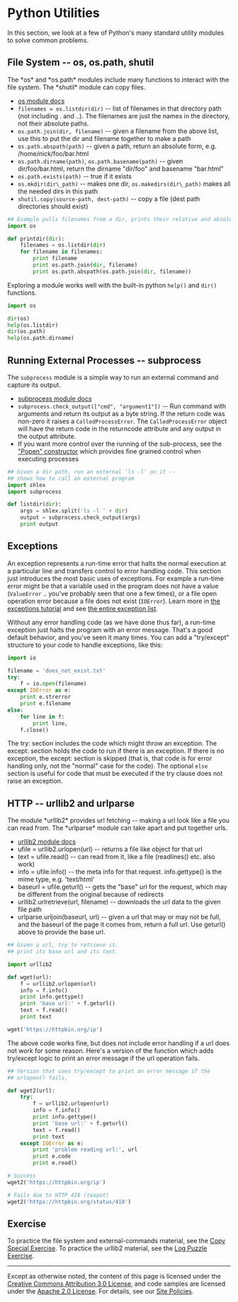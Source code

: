 Python Utilities
================

In this section, we look at a few of Python's many standard utility
modules to solve common problems.

File System -- os, os.path, shutil
----------------------------------

The \*os\* and \*os.path\* modules include many functions to interact
with the file system. The \*shutil\* module can copy files.

-   [os module docs](https://docs.python.org/2.7/library/os.html)
-   `filenames = os.listdir(dir)` -- list of filenames in that directory
    path (not including . and ..). The filenames are just the names in
    the directory, not their absolute paths.
-   `os.path.join(dir, filename)` -- given a filename from the above list,
    use this to put the dir and filename together to make a path
-   `os.path.abspath(path)` -- given a path, return an absolute form, e.g.
    /home/nick/foo/bar.html
-   `os.path.dirname(path)`, `os.path.basename(path)` -- given
    dir/foo/bar.html, return the dirname "dir/foo" and basename
    "bar.html"
-   `os.path.exists(path)` -- true if it exists
-   `os.mkdir(dir\_path)` -- makes one dir, `os.makedirs(dir\_path)` makes
    all the needed dirs in this path
-   `shutil.copy(source-path, dest-path)` -- copy a file (dest path
    directories should exist)

```python
## Example pulls filenames from a dir, prints their relative and absolute paths
import os

def printdir(dir):
    filenames = os.listdir(dir)
    for filename in filenames:
        print filename
        print os.path.join(dir, filename)
        print os.path.abspath(os.path.join(dir, filename))
```

Exploring a module works well with the built-in python `help()` and `dir()`
functions.

```python
import os

dir(os)
help(os.listdir)
dir(os.path)
help(os.path.dirname)
```

Running External Processes -- subprocess
----------------------------------------

The `subprocess` module is a simple way to run an external command and
capture its output.

-   [subprocess module docs](https://docs.python.org/2.7/library/subprocess.html)
-   `subprocess.check_output(["cmd", "argument1"])` -- Run command with
    arguments and return its output as a byte string. If the return code was
    non-zero it raises a `CalledProcessError`. The `CalledProcessError` object will
    have the return code in the returncode attribute and any output in the
    output attribute.
-   If you want more control over the running of the sub-process, see
    the ["Popen" constructor](https://docs.python.org/2.7/library/subprocess.html#popen-constructor)
    which provides fine grained control when executing processes

```python
## Given a dir path, run an external 'ls -l' on it --
## shows how to call an external program
import shlex
import subprocess

def listdir(dir):
    args = shlex.split('ls -l ' + dir)
    output = subprocess.check_output(args)
    print output
```

Exceptions
----------

An exception represents a run-time error that halts the normal execution
at a particular line and transfers control to error handling code. This
section just introduces the most basic uses of exceptions. For example a
run-time error might be that a variable used in the program does not
have a value (`ValueError` .. you've probably seen that one a few times),
or a file open operation error because a file does not exist (`IOError`).
Learn more in [the exceptions
tutorial](https://docs.python.org/2.7/tutorial/errors.html) and see [the entire
exception list](https://docs.python.org/2.7/library/exceptions.html).

Without any error handling code (as we have done thus far), a run-time
exception just halts the program with an error message. That's a good
default behavior, and you've seen it many times. You can add a
"try/except" structure to your code to handle exceptions, like this:

```python
import io

filename = 'does_not_exist.txt'
try:
    f = io.open(filename)
except IOError as e:
    print e.strerror
    print e.filename
else:
    for line in f:
        print line,
    f.close()
```

The try: section includes the code which might throw an exception. The except:
section holds the code to run if there is an exception. If there is no
exception, the except: section is skipped (that is, that code is for error
handling only, not the "normal" case for the code). The optional `else` section
is useful for code that must be executed if the try clause does not raise an
exception.

HTTP -- urllib2 and urlparse
---------------------------

The module \*urllib2\* provides url fetching -- making a url look like a
file you can read from. The \*urlparse\* module can take apart and put
together urls.

-   [urllib2 module
    docs](https://docs.python.org/2/library/urllib2.html)
-   ufile = urllib2.urlopen(url) -- returns a file like object for that
    url
-   text = ufile.read() -- can read from it, like a file (readlines()
    etc. also work)
-   info = ufile.info() -- the meta info for that request.
    info.gettype() is the mime type, e.g. 'text/html'
-   baseurl = ufile.geturl() -- gets the "base" url for the request,
    which may be different from the original because of redirects
-   urllib2.urlretrieve(url, filename) -- downloads the url data to the
    given file path
-   urlparse.urljoin(baseurl, url) -- given a url that may or may not be
    full, and the baseurl of the page it comes from, return a full url.
    Use geturl() above to provide the base url.

```python
## Given a url, try to retrieve it.
## print its base url and its text.

import urllib2

def wget(url):
    f = urllib2.urlopen(url)
    info = f.info()
    print info.gettype()
    print 'base url:' + f.geturl()
    text = f.read()
    print text

wget('https://httpbin.org/ip')
```

The above code works fine, but does not include error handling if a url
does not work for some reason. Here's a version of the function which
adds try/except logic to print an error message if the url operation
fails.

```python
## Version that uses try/except to print an error message if the
## urlopen() fails.

def wget2(url):
    try:
        f = urllib2.urlopen(url)
        info = f.info()
        print info.gettype()
        print 'base url:' + f.geturl()
        text = f.read()
        print text
    except IOError as e:
        print 'problem reading url:', url
        print e.code
        print e.read()

# Success
wget2('https://httpbin.org/ip')

# Fails due to HTTP 418 (teapot)
wget2('https://httpbin.org/status/418')
```

Exercise
--------

To practice the file system and external-commands material, see the
[Copy Special
Exercise](copy-special).
To practice the urllib2 material, see the [Log Puzzle
Exercise](log-puzzle).

----

Except as otherwise noted, the content of this page is licensed under
the [Creative Commons Attribution 3.0
License](http://creativecommons.org/licenses/by/3.0/), and code samples
are licensed under the [Apache 2.0
License](http://www.apache.org/licenses/LICENSE-2.0). For details, see
our [Site Policies](https://developers.google.com/terms/site-policies).
